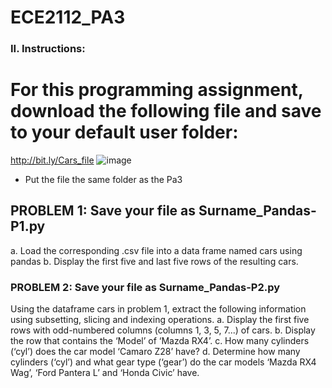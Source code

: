 # ECE2112_PA3
### II. Instructions:

# For this programming assignment, download the following file and save to your default user folder:
http://bit.ly/Cars_file
![image](https://github.com/user-attachments/assets/c8b74db9-dc8c-49b4-a02b-c74b223215ba)

- Put the file the same folder as the Pa3

## PROBLEM 1: Save your file as Surname_Pandas-P1.py

a. Load the corresponding .csv file into a data frame named cars using pandas
b. Display the first five and last five rows of the resulting cars.






### PROBLEM 2: Save your file as Surname_Pandas-P2.py
Using the dataframe cars in problem 1, extract the following information using subsetting, slicing and
indexing operations.
a. Display the first five rows with odd-numbered columns (columns 1, 3, 5, 7...) of cars.
b. Display the row that contains the ‘Model’ of ‘Mazda RX4’.
c. How many cylinders (‘cyl’) does the car model ‘Camaro Z28’ have?
d. Determine how many cylinders (‘cyl’) and what gear type (‘gear’) do the car models ‘Mazda RX4
Wag’, ‘Ford Pantera L’ and ‘Honda Civic’ have.




